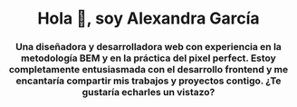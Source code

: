 <h1 align="center">Hola 👋, soy Alexandra García</h1>
<h3 align="center">Una diseñadora y desarrolladora web con experiencia en la metodología BEM y en la práctica del pixel perfect. Estoy completamente entusiasmada con el desarrollo frontend y me encantaría compartir mis trabajos y proyectos contigo. ¿Te gustaría echarles un vistazo?</h3>
